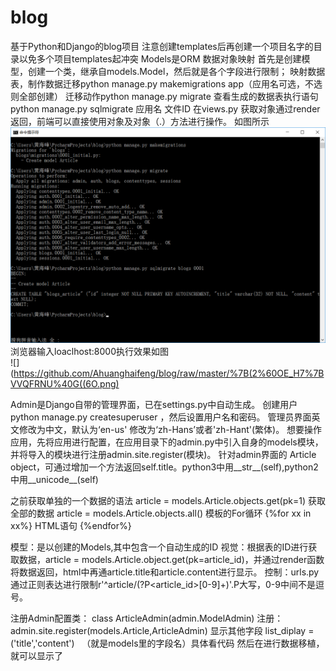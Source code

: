# blog
基于Python和Django的blog项目
注意创建templates后再创建一个项目名字的目录以免多个项目templates起冲突
Models是ORM 数据对象映射
首先是创建模型，创建一个类，继承自models.Model，然后就是各个字段进行限制；
映射数据表，制作数据迁移python manage.py makemigrations app（应用名可选，不选则全部创建）
迁移动作python manage.py migrate
查看生成的数据表执行语句 python manage.py sqlmigrate 应用名 文件ID
在views.py 获取对象通过render返回，前端可以直接使用对象及对象（.）方法进行操作。
如图所示
![](https://github.com/Ahuanghaifeng/blog/raw/master/K%604%7DAMGGI%25SZRB8%5DJ%60DE37M.png)
浏览器输入loaclhost:8000执行效果如图</br>
![](https://github.com/Ahuanghaifeng/blog/raw/master/%7B(2%60OE_H7%7BVVQFRNU%40G((6O.png)

Admin是Django自带的管理界面，已在settings.py中自动生成。
创建用户 python manage.py createsuperuser ，然后设置用户名和密码。
管理员界面英文修改为中文，默认为‘en-us' 修改为‘zh-Hans’或者'zh-Hant'(繁体)。
想要操作应用，先将应用进行配置，在应用目录下的admin.py中引入自身的models模块，并将导入的模块进行注册admin.site.register(模块)。
针对admin界面的 Article object，可通过增加一个方法返回self.title。python3中用__str__(self),python2中用__unicode__(self)


之前获取单独的一个数据的语法
article = models.Article.objects.get(pk=1)
获取全部的数据 article = models.Article.objects.all()
模板的For循环
{%for xx in xx%}
HTML语句
{%endfor%}


模型：是以创建的Models,其中包含一个自动生成的ID
视觉：根据表的ID进行获取数据，article = models.Article.object.get(pk=article_id)，并通过render函数将数据返回，html中再通article.title和article.content进行显示。
控制：urls.py通过正则表达进行限制r'^article/(?P<article_id>[0-9]+)'.P大写，0-9中间不是逗号。

注册Admin配置类：
class ArticleAdmin(admin.ModelAdmin)
注册：admin.site.register(models.Article,ArticleAdmin)
显示其他字段
list_diplay = ('title','content')   （就是models里的字段名）具体看代码
然后在进行数据移植，就可以显示了